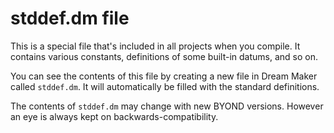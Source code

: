 # stddef.dm file


This is a special file that\'s included in all projects when
you compile. It contains various constants, definitions of some built-in
datums, and so on. 

You can see the contents of this file by
creating a new file in Dream Maker called `stddef.dm`. It will
automatically be filled with the standard definitions. 

The
contents of `stddef.dm` may change with new BYOND versions. However an
eye is always kept on backwards-compatibility.